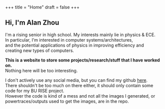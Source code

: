 +++
title = "Home"
draft = false
+++

## **Hi, I'm Alan Zhou**

I'm a rising senior in high school. My interests mainly lie in physics & ECE.  
In particular, I'm interested in computer systems/architectures,  
and the potential applications of physics in improving efficiency and creating new types of computers. 



**This is a website to store some projects/research/stuff that I have worked on.**  
Nothing here will be too interesting.

I don't actively use any social media, but you can find my github [here](https://github.com/ZhouA25).   
There shouldn't be too much on there either, it should only contain some code for my BU RISE project.  
However the code is kind of a mess and not all the images I generated, or powertraces/outputs used to get the images, are in the repo.



